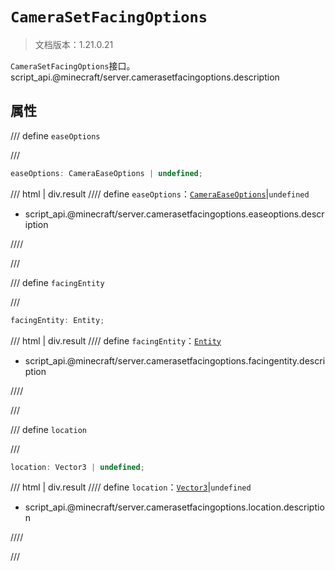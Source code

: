 # `CameraSetFacingOptions`

> 文档版本：1.21.0.21

`CameraSetFacingOptions`接口。script_api.@minecraft/server.camerasetfacingoptions.description

## 属性

/// define
`easeOptions`


///

```js
easeOptions: CameraEaseOptions | undefined;
```

/// html | div.result
//// define
`easeOptions`：[`CameraEaseOptions`](./cameraeaseoptions.md)|`undefined`

- script_api.@minecraft/server.camerasetfacingoptions.easeoptions.description


////

///


/// define
`facingEntity`


///

```js
facingEntity: Entity;
```

/// html | div.result
//// define
`facingEntity`：[`Entity`](./entity.md)

- script_api.@minecraft/server.camerasetfacingoptions.facingentity.description


////

///


/// define
`location`


///

```js
location: Vector3 | undefined;
```

/// html | div.result
//// define
`location`：[`Vector3`](./vector3.md)|`undefined`

- script_api.@minecraft/server.camerasetfacingoptions.location.description


////

///

